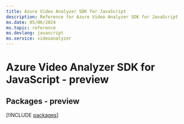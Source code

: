 ```yaml
---
title: Azure Video Analyzer SDK for JavaScript
description: Reference for Azure Video Analyzer SDK for JavaScript
ms.date: 05/06/2024
ms.topic: reference
ms.devlang: javascript
ms.service: videoanalyzer
---
```

# Azure Video Analyzer SDK for JavaScript - preview
## Packages - preview
[!INCLUDE [packages](video-analyzer-index.md)]